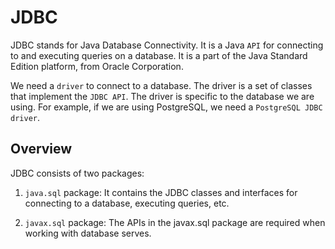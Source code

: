 # JDBC

JDBC stands for Java Database Connectivity. It is a Java `API` for connecting to and executing queries on a database. It is a part of the Java Standard Edition platform, from Oracle Corporation.

We need a `driver` to connect to a database. The driver is a set of classes that implement the `JDBC API`. The driver is specific to the database we are using. For example, if we are using PostgreSQL, we need a `PostgreSQL JDBC driver`.


## Overview

JDBC consists of two packages:

1. `java.sql` package: It contains the JDBC classes and interfaces for connecting to a database, executing queries, etc.

2. `javax.sql` package: The APIs in the javax.sql package are required when working with database serves.
